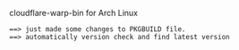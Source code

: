 cloudflare-warp-bin for Arch Linux 

	==> just made some changes to PKGBUILD file.
	==> automatically version check and find latest version 		
